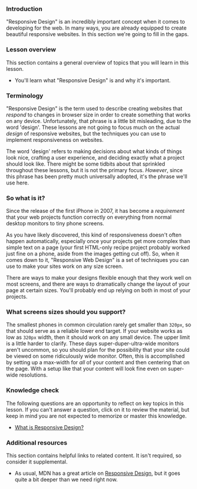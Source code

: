 ### Introduction

"Responsive Design" is an incredibly important concept when it comes to developing for the web. In many ways, you are already equipped to create beautiful responsive websites. In this section we're going to fill in the gaps.

### Lesson overview

This section contains a general overview of topics that you will learn in this lesson.

- You'll learn what "Responsive Design" is and why it's important.

### Terminology

"Responsive Design" is the term used to describe creating websites that *respond* to changes in browser size in order to create something that works on any device. Unfortunately, that phrase is a little bit misleading, due to the word 'design'. These lessons are not going to focus much on the actual *design* of responsive websites, but the techniques you can use to implement responsiveness on websites.

The word 'design' refers to making decisions about what kinds of things look nice, crafting a user experience, and deciding exactly what a project should look like. There might be some tidbits about that sprinkled throughout these lessons, but it is not the primary focus. *However*, since this phrase has been pretty much universally adopted, it's the phrase we'll use here.

### So what is it?

Since the release of the first iPhone in 2007, it has become a *requirement* that your web projects function correctly on everything from normal desktop monitors to tiny phone screens.

As you have likely discovered, this kind of responsiveness doesn't often happen automatically, especially once your projects get more complex than simple text on a page (your first HTML-only recipe project probably worked just fine on a phone, aside from the images getting cut off). So, when it comes down to it, <span id='what-is-responsive-design'>"Responsive Web Design" is a set of techniques you can use to make your sites work on any size screen.</span>

There are ways to make your designs flexible enough that they work well on most screens, and there are ways to dramatically change the layout of your page at certain sizes. You'll probably end up relying on both in most of your projects.

### What screens sizes should you support?

The smallest phones in common circulation rarely get smaller than `320px`, so that should serve as a reliable lower end target. If your website works as low as `320px` width, then it should work on any small device. The upper limit is a little harder to clarify. These days super-duper-ultra-wide monitors aren't uncommon, so you should plan for the possibility that your site could be viewed on some ridiculously wide monitor. Often, this is accomplished by setting up a max-width for *all* of your content and then centering that on the page. With a setup like that your content will look fine even on super-wide resolutions.

### Knowledge check

The following questions are an opportunity to reflect on key topics in this lesson. If you can't answer a question, click on it to review the material, but keep in mind you are not expected to memorize or master this knowledge.

- [What is Responsive Design?](#what-is-responsive-design)

### Additional resources

This section contains helpful links to related content. It isn't required, so consider it supplemental.

- As usual, MDN has a great article on [Responsive Design](https://developer.mozilla.org/en-US/docs/Learn/CSS/CSS_layout/Responsive_Design), but it goes quite a bit deeper than we need right now.
